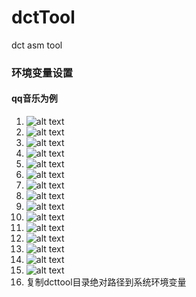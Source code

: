 # dctTool
dct asm tool

### 环境变量设置
#### qq音乐为例
1. ![alt text](image.png)
2. ![alt text](image-1.png)
3. ![alt text](image-2.png)
4. ![alt text](image-3.png)
5. ![alt text](image-4.png)
6. ![alt text](image-5.png)
7. ![alt text](image-6.png)
8. ![alt text](image-7.png)
9. ![alt text](image-8.png)
10. ![alt text](image-9.png)
11. ![alt text](image-10.png)
12. ![alt text](image-11.png)
13. ![alt text](image-12.png)
14. ![alt text](image-13.png)
15. ![alt text](image-14.png)
16. 复制dcttool目录绝对路径到系统环境变量